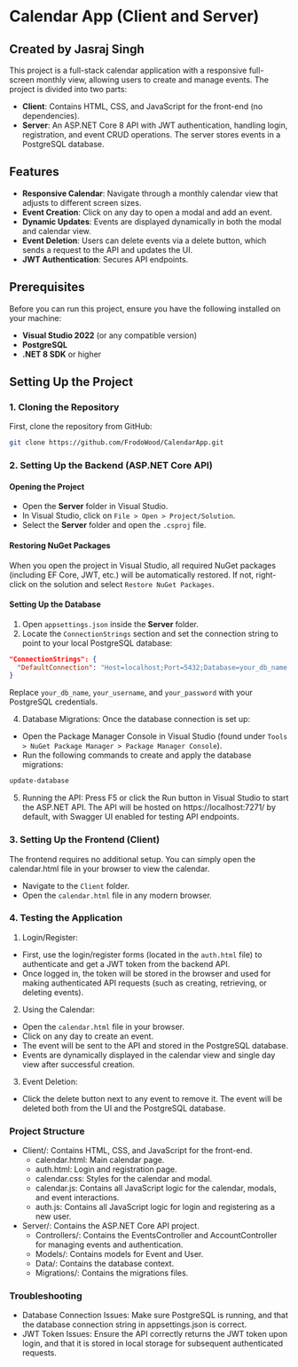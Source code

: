 # Calendar App (Client and Server)
## Created by Jasraj Singh

This project is a full-stack calendar application with a responsive full-screen monthly view, allowing users to create and manage events. The project is divided into two parts:
- **Client**: Contains HTML, CSS, and JavaScript for the front-end (no dependencies).
- **Server**: An ASP.NET Core 8 API with JWT authentication, handling login, registration, and event CRUD operations. The server stores events in a PostgreSQL database.

## Features
- **Responsive Calendar**: Navigate through a monthly calendar view that adjusts to different screen sizes.
- **Event Creation**: Click on any day to open a modal and add an event.
- **Dynamic Updates**: Events are displayed dynamically in both the modal and calendar view.
- **Event Deletion**: Users can delete events via a delete button, which sends a request to the API and updates the UI.
- **JWT Authentication**: Secures API endpoints.

## Prerequisites
Before you can run this project, ensure you have the following installed on your machine:
- **Visual Studio 2022** (or any compatible version)
- **PostgreSQL**
- **.NET 8 SDK** or higher

## Setting Up the Project

### 1. Cloning the Repository
First, clone the repository from GitHub:

```bash
git clone https://github.com/FrodoWood/CalendarApp.git
```
### 2. Setting Up the Backend (ASP.NET Core API)

#### Opening the Project
- Open the **Server** folder in Visual Studio.
- In Visual Studio, click on `File > Open > Project/Solution`.
- Select the **Server** folder and open the `.csproj` file.

#### Restoring NuGet Packages
When you open the project in Visual Studio, all required NuGet packages (including EF Core, JWT, etc.) will be automatically restored. If not, right-click on the solution and select `Restore NuGet Packages`.

#### Setting Up the Database
1. Open `appsettings.json` inside the **Server** folder.
2. Locate the `ConnectionStrings` section and set the connection string to point to your local PostgreSQL database:

```json
"ConnectionStrings": {
  "DefaultConnection": "Host=localhost;Port=5432;Database=your_db_name;Username=your_username;Password=your_password"
}
```
Replace `your_db_name`, `your_username`, and `your_password` with your PostgreSQL credentials.

4. Database Migrations: Once the database connection is set up:

- Open the Package Manager Console in Visual Studio (found under `Tools > NuGet Package Manager > Package Manager Console`).
- Run the following commands to create and apply the database migrations:
```bash
update-database
```
5. Running the API: Press F5 or click the Run button in Visual Studio to start the ASP.NET API. The API will be hosted on https://localhost:7271/ by default, with Swagger UI enabled for testing API endpoints.

### 3. Setting Up the Frontend (Client)
The frontend requires no additional setup. You can simply open the calendar.html file in your browser to view the calendar.
- Navigate to the `Client` folder.
- Open the `calendar.html` file in any modern browser.

### 4. Testing the Application
1. Login/Register:

- First, use the login/register forms (located in the `auth.html` file) to authenticate and get a JWT token from the backend API.
- Once logged in, the token will be stored in the browser and used for making authenticated API requests (such as creating, retrieving, or deleting events).
2. Using the Calendar:

- Open the `calendar.html` file in your browser.
- Click on any day to create an event.
- The event will be sent to the API and stored in the PostgreSQL database.
- Events are dynamically displayed in the calendar view and single day view after successful creation.
3. Event Deletion:

- Click the delete button next to any event to remove it. The event will be deleted both from the UI and the PostgreSQL database.
### Project Structure
- Client/: Contains HTML, CSS, and JavaScript for the front-end.
    - calendar.html: Main calendar page.
    - auth.html: Login and registration page.
    - calendar.css: Styles for the calendar and modal.
    - calendar.js: Contains all JavaScript logic for the calendar, modals, and event interactions.
    - auth.js: Contains all JavaScript logic for login and registering as a new user.
- Server/: Contains the ASP.NET Core API project.
    - Controllers/: Contains the EventsController and AccountController for managing events and authentication.
    - Models/: Contains models for Event and User.
    - Data/: Contains the database context.
    - Migrations/: Contains the migrations files.
### Troubleshooting
- Database Connection Issues: Make sure PostgreSQL is running, and that the database connection string in appsettings.json is correct.
- JWT Token Issues: Ensure the API correctly returns the JWT token upon login, and that it is stored in local storage for subsequent authenticated requests.